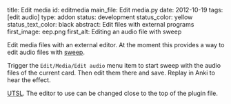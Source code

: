 title: Edit media
id: editmedia
main_file: Edit media.py
date: 2012-10-19
tags: [edit audio]
type: addon
status: development
status_color: yellow
status_text_color: black
abstract: Edit files with external programs
first_image: eep.png
first_alt: Editing an audio file with sweep

Edit media files with an external editor. At the moment this provides
a way to edit audio files with
[sweep](http://www.metadecks.org/software/sweep/).

Trigger the `Edit/Media/Edit audio` menu item to start sweep with the audio files
of the current card. Then edit them there and save. Replay in Anki to
hear the effect.

[UTSL](http://www.jargon.net/jargonfile/u/UTSL.html). The editor to
use can be changed close to the top of the plugin file.
